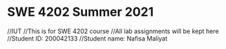 # SWE 4202 Summer 2021
 
//IUT 
//This is for SWE 4202 course
//All lab assignments will be kept here
//Student ID: 200042133
//Student name: Nafisa Maliyat
